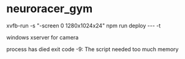 # neuroracer_gym
xvfb-run -s "-screen 0 1280x1024x24" npm run deploy --- -t

windows xserver for camera

process has died exit code -9: The script needed too much memory